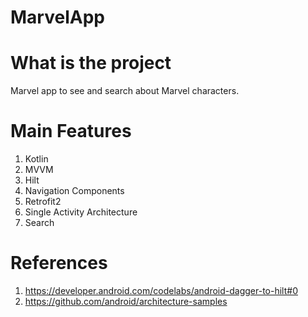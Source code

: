 # MarvelApp

# What is the project
Marvel app to see and search about Marvel characters.

# Main Features
1. Kotlin
1. MVVM
1. Hilt
1. Navigation Components
1. Retrofit2
1. Single Activity Architecture
1. Search



# References
1. https://developer.android.com/codelabs/android-dagger-to-hilt#0
2. https://github.com/android/architecture-samples
